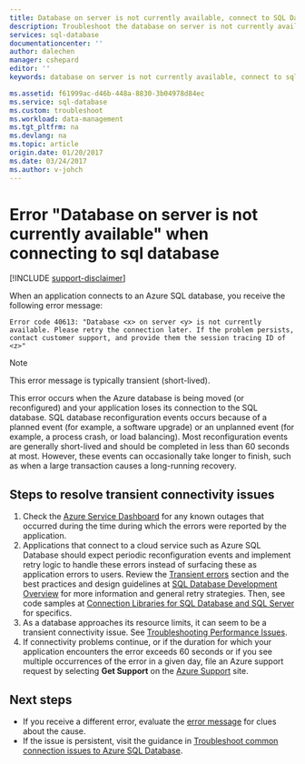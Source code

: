 ```yaml
---
title: Database on server is not currently available, connect to SQL Database | Azure
description: Troubleshoot the database on server is not currently available error when an application connects to SQL Database.
services: sql-database
documentationcenter: ''
author: dalechen
manager: cshepard
editor: ''
keywords: database on server is not currently available, connect to sql database

ms.assetid: f61999ac-d46b-448a-8830-3b04978d84ec
ms.service: sql-database
ms.custom: troubleshoot
ms.workload: data-management
ms.tgt_pltfrm: na
ms.devlang: na
ms.topic: article
origin.date: 01/20/2017
ms.date: 03/24/2017
ms.author: v-johch
---
```


# Error "Database on server is not currently available" when connecting to sql database
[!INCLUDE [support-disclaimer](../../includes/support-disclaimer.md)]

When an application connects to an Azure SQL database, you receive the following error message:

```
Error code 40613: "Database <x> on server <y> is not currently available. Please retry the connection later. If the problem persists, contact customer support, and provide them the session tracing ID of <z>"
```

> [!NOTE]
> This error message is typically transient (short-lived).

This error occurs when the Azure database is being moved (or reconfigured) and your application loses its connection to the SQL database. SQL database reconfiguration events occurs because of a planned event (for example, a software upgrade) or an unplanned event (for example, a process crash, or load balancing). Most reconfiguration events are generally short-lived and should be completed in less than 60 seconds at most. However, these events can occasionally take longer to finish, such as when a large transaction causes a long-running recovery.

## Steps to resolve transient connectivity issues
1. Check the [Azure Service Dashboard](https://www.azure.cn/support/service-dashboard/) for any known outages that occurred during the time during which the errors were reported by the application.
2. Applications that connect to a cloud service such as Azure SQL Database should expect periodic reconfiguration events and implement retry logic to handle these errors instead of surfacing these as application errors to users. Review the [Transient errors](./sql-database-connectivity-issues.md) section and the best practices and design guidelines at [SQL Database Development Overview](./sql-database-develop-overview.md) for more information and general retry strategies. Then, see code samples at [Connection Libraries for SQL Database and SQL Server](./sql-database-libraries.md) for specifics.
3. As a database approaches its resource limits, it can seem to be a transient connectivity issue. See [Troubleshooting Performance Issues](./sql-database-troubleshoot-performance.md).
4. If connectivity problems continue, or if the duration for which your application encounters the error exceeds 60 seconds or if you see multiple occurrences of the error in a given day, file an Azure support request by selecting **Get Support** on the [Azure Support](https://www.azure.cn/support/contact) site.

## Next steps
- If you receive a different error, evaluate the [error message](./sql-database-develop-error-messages.md) for clues about the cause.
- If the issue is persistent, visit the guidance in [Troubleshoot common connection issues to Azure SQL Database](./sql-database-troubleshoot-common-connection-issues.md).